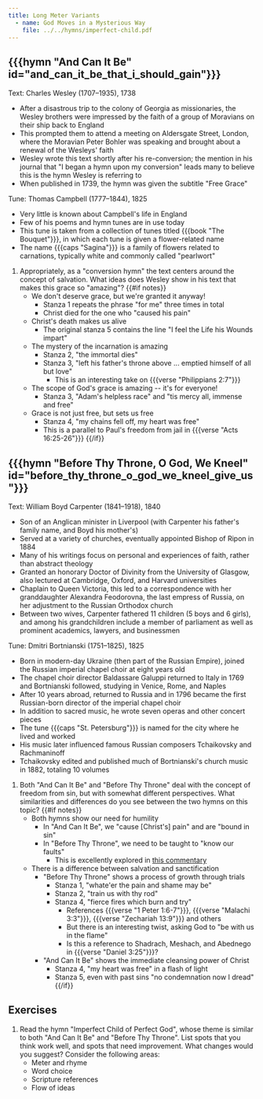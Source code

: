 ```yaml
---
title: Long Meter Variants
  - name: God Moves in a Mysterious Way
    file: ../../hymns/imperfect-child.pdf
---
```

## {{{hymn "And Can It Be" id="and_can_it_be_that_i_should_gain"}}}

Text: Charles Wesley (1707–1935), 1738
 - After a disastrous trip to the colony of Georgia as missionaries, the Wesley brothers were impressed by the faith of a group of Moravians on their ship back to England
 - This prompted them to attend a meeting on Aldersgate Street, London, where the Moravian Peter Bohler was speaking and brought about a renewal of the Wesleys' faith
 - Wesley wrote this text shortly after his re-conversion; the mention in his journal that "I began a hymn upon my conversion" leads many to believe this is the hymn Wesley is referring to
 - When published in 1739, the hymn was given the subtitle "Free Grace"

Tune: Thomas Campbell (1777–1844), 1825
 - Very little is known about Campbell's life in England
 - Few of his poems and hymn tunes are in use today
 - This tune is taken from a collection of tunes titled {{{book "The Bouquet"}}}, in which each tune is given a flower-related name
 - The name {{{caps "Sagina"}}} is a family of flowers related to carnations, typically white and commonly called "pearlwort"

1. Appropriately, as a "conversion hymn" the text centers around the concept of salvation. What ideas does Wesley show in his text that makes this grace so "amazing"?
{{#if notes}}
	- We don't deserve grace, but we're granted it anyway!
		- Stanza 1 repeats the phrase "for me" three times in total
		- Christ died for the one who "caused his pain"
	- Christ's death makes us alive
		- The original stanza 5 contains the line "I feel the Life his Wounds impart"
	- The mystery of the incarnation is amazing
		- Stanza 2, "the immortal dies"
		- Stanza 3, "left his father's throne above ... emptied himself of all but love"
			- This is an interesting take on {{{verse "Philippians 2:7"}}}
	- The scope of God's grace is amazing -- it's for everyone!
		- Stanza 3, "Adam's helpless race" and "tis mercy all, immense and free"
	- Grace is not just free, but sets us free
		- Stanza 4, "my chains fell off, my heart was free"
		- This is a parallel to Paul's freedom from jail in {{{verse "Acts 16:25-26"}}}
{{/if}}

## {{{hymn "Before Thy Throne, O God, We Kneel" id="before_thy_throne_o_god_we_kneel_give_us"}}}

Text: William Boyd Carpenter (1841–1918), 1840
 - Son of an Anglican minister in Liverpool (with Carpenter his father's family name, and Boyd his mother's)
 - Served at a variety of churches, eventually appointed Bishop of Ripon in 1884
 - Many of his writings focus on personal and experiences of faith, rather than abstract theology
 - Granted an honorary Doctor of Divinity from the University of Glasgow, also lectured at Cambridge, Oxford, and Harvard universities
 - Chaplain to Queen Victoria, this led to a correspondence with her granddaughter Alexandra Feodorovna, the last empress of Russia, on her adjustment to the Russian Orthodox church
 - Between two wives, Carpenter fathered 11 children (5 boys and 6 girls), and among his grandchildren include a member of parliament as well as prominent academics, lawyers, and businessmen

Tune: Dmitri Bortnianski (1751–1825), 1825
 - Born in modern-day Ukraine (then part of the Russian Empire), joined the Russian imperial chapel choir at eight years old
 - The chapel choir director Baldassare Galuppi returned to Italy in 1769 and Bortnianski followed, studying in Venice, Rome, and Naples
 - After 10 years abroad, returned to Russia and in 1796 became the first Russian-born director of the imperial chapel choir
 - In addition to sacred music, he wrote seven operas and other concert pieces
 - The tune {{{caps "St. Petersburg"}}} is named for the city where he lived and worked
 - His music later influenced famous Russian composers Tchaikovsky and Rachmaninoff
 - Tchaikovsky edited and published much of Bortnianski's church music in 1882, totaling 10 volumes

1. Both "And Can It Be" and "Before Thy Throne" deal with the concept of freedom from sin, but with somewhat different perspectives. What similarities and differences do you see between the two hymns on this topic?
{{#if notes}}
	- Both hymns show our need for humility
		- In "And Can It Be", we "cause [Christ's] pain" and are "bound in sin"
		- In "Before Thy Throne", we need to be taught to "know our faults"
			- This is excellently explored in [this commentary](http://protestantconference.org/previous-issues/trinity/william-boyd-carpenters-before-thy-throne-o-god-we-kneel-can-sanctification-ennoble-the-christian/)
	- There is a difference between salvation and sanctification
		- "Before Thy Throne" shows a process of growth through trials
			- Stanza 1, "whate'er the pain and shame may be"
			- Stanza 2, "train us with thy rod"
			- Stanza 4, "fierce fires which burn and try"
				- References {{{verse "1 Peter 1:6-7"}}}, {{{verse "Malachi 3:3"}}}, {{{verse "Zechariah 13:9"}}} and others
				- But there is an interesting twist, asking God to "be with us in the flame"
				- Is this a reference to Shadrach, Meshach, and Abednego in {{{verse "Daniel 3:25"}}}?
		- "And Can It Be" shows the immediate cleansing power of Christ
			- Stanza 4, "my heart was free" in a flash of light
			- Stanza 5, even with past sins "no condemnation now I dread"
{{/if}}

## Exercises

1. Read the hymn "Imperfect Child of Perfect God", whose theme is similar to both "And Can It Be" and "Before Thy Throne". List spots that you think work well, and spots that need improvement. What changes would you suggest? Consider the following areas:
	- Meter and rhyme
	- Word choice
	- Scripture references
	- Flow of ideas
